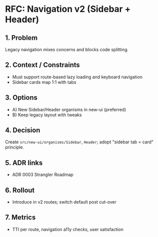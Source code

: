 # RFC: Navigation v2 (Sidebar + Header)

## 1. Problem

Legacy navigation mixes concerns and blocks code splitting.

## 2. Context / Constraints

- Must support route-based lazy loading and keyboard navigation
- Sidebar cards map 1:1 with tabs

## 3. Options

- A) New Sidebar/Header organisms in new-ui (preferred)
- B) Keep legacy layout with tweaks

## 4. Decision

Create `src/new-ui/organisms/Sidebar`, `Header`; adopt "sidebar tab = card" principle.

## 5. ADR links

- ADR 0003 Strangler Roadmap

## 6. Rollout

- Introduce in v2 routes; switch default post cut-over

## 7. Metrics

- TTI per route, navigation a11y checks, user satisfaction

